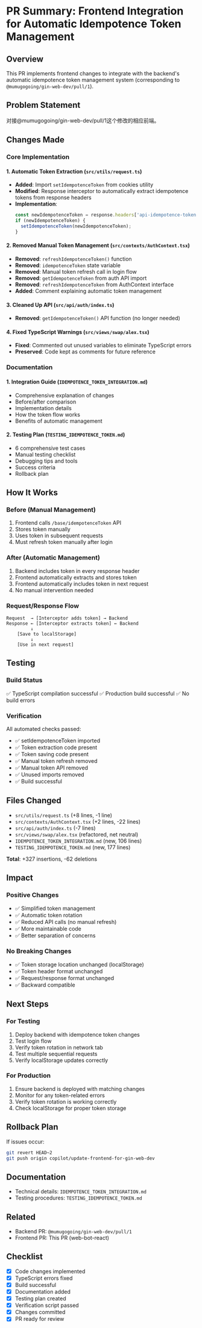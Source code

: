 # PR Summary: Frontend Integration for Automatic Idempotence Token Management

## Overview
This PR implements frontend changes to integrate with the backend's automatic idempotence token management system (corresponding to `@mumugogoing/gin-web-dev/pull/1`).

## Problem Statement
对接@mumugogoing/gin-web-dev/pull/1这个修改的相应前端。

## Changes Made

### Core Implementation

#### 1. Automatic Token Extraction (`src/utils/request.ts`)
- **Added**: Import `setIdempotenceToken` from cookies utility
- **Modified**: Response interceptor to automatically extract idempotence tokens from response headers
- **Implementation**: 
  ```typescript
  const newIdempotenceToken = response.headers['api-idempotence-token'];
  if (newIdempotenceToken) {
    setIdempotenceToken(newIdempotenceToken);
  }
  ```

#### 2. Removed Manual Token Management (`src/contexts/AuthContext.tsx`)
- **Removed**: `refreshIdempotenceToken()` function
- **Removed**: `idempotenceToken` state variable
- **Removed**: Manual token refresh call in login flow
- **Removed**: `getIdempotenceToken` from auth API import
- **Removed**: `refreshIdempotenceToken` from AuthContext interface
- **Added**: Comment explaining automatic token management

#### 3. Cleaned Up API (`src/api/auth/index.ts`)
- **Removed**: `getIdempotenceToken()` API function (no longer needed)

#### 4. Fixed TypeScript Warnings (`src/views/swap/alex.tsx`)
- **Fixed**: Commented out unused variables to eliminate TypeScript errors
- **Preserved**: Code kept as comments for future reference

### Documentation

#### 1. Integration Guide (`IDEMPOTENCE_TOKEN_INTEGRATION.md`)
- Comprehensive explanation of changes
- Before/after comparison
- Implementation details
- How the token flow works
- Benefits of automatic management

#### 2. Testing Plan (`TESTING_IDEMPOTENCE_TOKEN.md`)
- 6 comprehensive test cases
- Manual testing checklist
- Debugging tips and tools
- Success criteria
- Rollback plan

## How It Works

### Before (Manual Management)
1. Frontend calls `/base/idempotenceToken` API
2. Stores token manually
3. Uses token in subsequent requests
4. Must refresh token manually after login

### After (Automatic Management)
1. Backend includes token in every response header
2. Frontend automatically extracts and stores token
3. Frontend automatically includes token in next request
4. No manual intervention needed

### Request/Response Flow
```
Request  → [Interceptor adds token] → Backend
Response ← [Interceptor extracts token] ← Backend
         ↓
    [Save to localStorage]
         ↓
    [Use in next request]
```

## Testing

### Build Status
✅ TypeScript compilation successful
✅ Production build successful
✅ No build errors

### Verification
All automated checks passed:
- ✅ setIdempotenceToken imported
- ✅ Token extraction code present
- ✅ Token saving code present
- ✅ Manual token refresh removed
- ✅ Manual token API removed
- ✅ Unused imports removed
- ✅ Build successful

## Files Changed
- `src/utils/request.ts` (+8 lines, -1 line)
- `src/contexts/AuthContext.tsx` (+2 lines, -22 lines)
- `src/api/auth/index.ts` (-7 lines)
- `src/views/swap/alex.tsx` (refactored, net neutral)
- `IDEMPOTENCE_TOKEN_INTEGRATION.md` (new, 106 lines)
- `TESTING_IDEMPOTENCE_TOKEN.md` (new, 177 lines)

**Total**: +327 insertions, -62 deletions

## Impact

### Positive Changes
- ✅ Simplified token management
- ✅ Automatic token rotation
- ✅ Reduced API calls (no manual refresh)
- ✅ More maintainable code
- ✅ Better separation of concerns

### No Breaking Changes
- ✅ Token storage location unchanged (localStorage)
- ✅ Token header format unchanged
- ✅ Request/response format unchanged
- ✅ Backward compatible

## Next Steps

### For Testing
1. Deploy backend with idempotence token changes
2. Test login flow
3. Verify token rotation in network tab
4. Test multiple sequential requests
5. Verify localStorage updates correctly

### For Production
1. Ensure backend is deployed with matching changes
2. Monitor for any token-related errors
3. Verify token rotation is working correctly
4. Check localStorage for proper token storage

## Rollback Plan
If issues occur:
```bash
git revert HEAD~2
git push origin copilot/update-frontend-for-gin-web-dev
```

## Documentation
- Technical details: `IDEMPOTENCE_TOKEN_INTEGRATION.md`
- Testing procedures: `TESTING_IDEMPOTENCE_TOKEN.md`

## Related
- Backend PR: `@mumugogoing/gin-web-dev/pull/1`
- Frontend PR: This PR (web-bot-react)

## Checklist
- [x] Code changes implemented
- [x] TypeScript errors fixed
- [x] Build successful
- [x] Documentation added
- [x] Testing plan created
- [x] Verification script passed
- [x] Changes committed
- [x] PR ready for review
